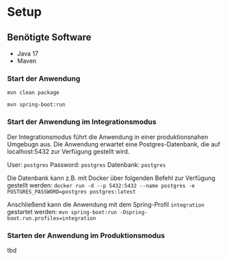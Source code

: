 # Setup

## Benötigte Software

 - Java 17
 - Maven

### Start der Anwendung

`mvn clean package`

`mvn spring-boot:run`

### Start der Anwendung im Integrationsmodus

Der Integrationsmodus führt die Anwendung in einer produktionsnahen Umgebugn aus.
Die Anwendung erwartet eine Postgres-Datenbank, die auf localhost:5432 zur Verfügung gestellt wird.

User: `postgres`
Password: `postgres`
Datenbank: `postgres`

Die Datenbank kann z.B. mit Docker über folgenden Befehl zur Verfügung gestellt werden:
`docker run -d --p 5432:5432 --name postgres -e POSTGRES_PASSWORD=postgres postgres:latest`

Anschließend kann die Anwendung mit dem Spring-Profil `integration` gestartet werden:
`mvn spring-boot:run -Dspring-boot.run.profiles=integration`


### Starten der Anwendung im Produktionsmodus

tbd